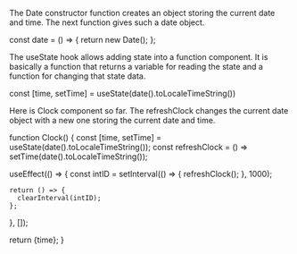 The Date constructor function creates an object storing the current date and time. The next function gives such a date object.

const date = () => {
return new Date();
};

The useState hook allows adding state into a function component.
It is basically a function that returns a variable for reading the state and a function for changing that state data.

const [time, setTime] = useState(date().toLocaleTimeString())

Here is Clock component so far.
The refreshClock changes the current date object with a new one storing the current date and time.

function Clock() {
const [time, setTime] = useState(date().toLocaleTimeString());
const refreshClock = () => setTime(date().toLocaleTimeString());

useEffect(() => {
const intID = setInterval(() => {
refreshClock();
}, 1000);

    return () => {
      clearInterval(intID);
    };

}, []);

return <span>{time}</span>;
}
